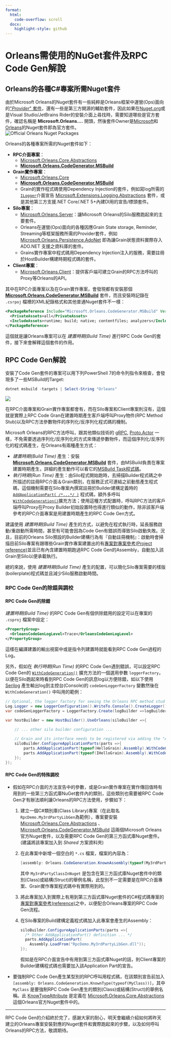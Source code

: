 ```yaml
---
format:
  html:
    code-overflow: scroll
  docx:
    highlight-style: github
---
```


# Orleans需使用的NuGet套件及RPC Code Gen解說

## Orleans的各種C#專案所需Nuget套件

由於Microsoft Orleans的Nuget套件有一些純粹是Orleans框架中運營(Ops)面向的["*Provider*" 套件](https://learn.microsoft.com/en-us/dotnet/orleans/resources/nuget-packages#clustering-providers)，還有一些是第三方開源的輔助套件，因此如果在[Nuget.org](https://www.nuget.org)或是Visual Studio/JetBrains Rider的安裝介面上尋找時，需要知道哪些是官方套件，確認名稱是 **Microsoft.Orleans....** 開頭，然後套件Owner是[Microsoft](https://www.nuget.org/profiles/Microsoft)和[Orleans](https://www.nuget.org/profiles/Orleans)的Nuget套件即為官方套件。  
![Official Orleans Nuget Packages](./official_orleans_nuget_packages.png)

Orleans的各種專案所需的Nuget套件如下：
* **RPC介面專案**：
    * [Microsoft.Orleans.Core.Abstractions](https://www.nuget.org/packages/Microsoft.Orleans.Core.Abstractions)
    * [**Microsoft.Orleans.CodeGenerator.MSBuild**](https://www.nuget.org/packages/Microsoft.Orleans.CodeGenerator.MSBuild)
* **Grain實作專案**：
    * [Microsoft.Orleans.Core](https://www.nuget.org/packages/Microsoft.Orleans.Core)
    * [**Microsoft.Orleans.CodeGenerator.MSBuild**](https://www.nuget.org/packages/Microsoft.Orleans.CodeGenerator.MSBuild)
    * Grain的實作程式碼使用Dependency Injection的套件，例如寫log所需的[`ILogger`](https://learn.microsoft.com/en-us/dotnet/api/microsoft.extensions.logging.ilogger?view=dotnet-plat-ext-6.0)介面宣告 [Microsoft.Extensions.Logging.Abstractions](https://wwww.nuget.org/packages/Microsoft.Extensions.Logging.Abstractions) 套件，或是其他第三方支援.NET Core/.NET 5+內建DI用的宣告/標頭套件。
* **Silo專案**：
    * [Microsoft.Orleans.Server](https://www.nuget.org/packages/Microsoft.Orleans.Server)：讓Microsoft Orleans的Silo服務跑起來的主要套件。
    * Orleans在運營(Ops)面向的各種因應Grain State storage, Reminder, Streaming等框架服務所需的Provider套件，例如 [Microsoft.Orleans.Persistence.AdoNet](https://www.nuget.org/packages/Microsoft.Orleans.Persistence.AdoNet) 即為讓Grain狀態資料實際存入 ADO.NET 支援之資料庫的套件。
    * Grains實作專案中程式碼用Dependency Injection注入的服務，需要註冊於HostBuilder構建時期程式碼的套件。
* **Client專案**：
    * [Microsoft.Orleans.Client](https://www.nuget.org/packages/Microsoft.Orleans.Client)：提供客戶端可建立Grain的RPC方法呼叫的Proxy等Orleans的API。

其中在RPC介面專案以及在Grain實作專案，會發現都有安裝那個 [**Microsoft.Orleans.CodeGenerator.MSBuild**](https://www.nuget.org/packages/Microsoft.Orleans.CodeGenerator.MSBuild) 套件，而且安裝時記錄在 `.csrpoj` 檔裡的XML紀錄格式和其他普通Nuget套件不一樣：
```xml
<PackageReference Include="Microsoft.Orleans.CodeGenerator.MSBuild" Version="3.6.5">
  <PrivateAssets>all</PrivateAssets>
  <IncludeAssets>runtime; build; native; contentfiles; analyzers</IncludeAssets>
</PackageReference>
```
這個就是讓Orleans專案可以在 *建置時期(Build Time)* 進行RPC Code Gen的套件，接下來會解釋這個套件的作用。

## RPC Code Gen解說

安裝了Code Gen套件的專案可以用下列PowerShell 7的命令列指令來檢查，會發現多了一些MSBuild的Target:
```powershell
dotnet msbuild -targets | Select-String "Orleans"
```
![](./orleans_code_gen_targets.png)

在RPC介面專案和Grain實作專案都會有，而在Silo專案和Client專案則沒有，這個就是實際上RPC Code Gran在建置時期產生客戶端呼叫Proxy物件(RPC Method Stub)以及RPC方法參數物件的序列化/反序列化程式碼的機制。

Microsoft Orleans的RPC方法呼叫，跟其他類似技術的 [gRPC](https://grpc.io/), [Proto.Actor](https://proto.actor/docs/what-is-protoactor/) 一樣，不免需要透過序列化/反序列化的方式來傳遞參數物件，而這個序列化/反序列化的程式碼產生，在Orleans有兩種產生方式：

* *建置時期(Build Time)* 產生：安裝 [**Microsoft.Orleans.CodeGenerator.MSBuild**](https://www.nuget.org/packages/Microsoft.Orleans.CodeGenerator.MSBuild) 套件，由MSBuild負責在專案建置時期產生，詳細的產生動作可以看它的[MSBuild Task程式碼](https://github.com/dotnet/orleans/blob/3.x/src/Orleans.CodeGenerator.MSBuild/build/Microsoft.Orleans.CodeGenerator.MSBuild.targets)。
* *執行時期(Run Time)* 產生：由Silo程式開始跑時，去掃描Builder程式碼之中所描述的註冊RPC介面＆Grain類別，在服務正式可連結之前動態產生程式碼，這個機制需要在Silo專案內撰寫註冊於Builder建構定義時的 [`AddApplicationPart( /*...*/ )`](https://learn.microsoft.com/en-us/dotnet/api/orleans.applicationpartmanagerextensions.addapplicationpart) 程式碼，額外多呼叫 [`WithCodeGeneration()`](https://learn.microsoft.com/en-us/dotnet/api/orleans.hosting.applicationpartmanagercodegenextensions.withcodegeneration)擴充方法；使用這種方式配置時，呼叫RPC方法的客戶端呼叫Proxy在Proxy Builder初始設置時也得進行類似的動作，除非該客戶端參考的RPC介面專案是用建置時期產生的RPC Code Gen方式。

建議使用 *建置時期(Build Time)* 產生的方式，以避免在程式執行時，延長服務啟動/重啟動所需時間，甚至有可能會因為Code Gen有錯誤而導致Silo啟動失敗。況且，目前的Orleans Silo預設的Builder建構行為有『自動註冊機制』：啟動時會掃描目前Silo專案有跟哪些Grain實作專案建置出的有[專案對專案參考(Project reference)](https://learn.microsoft.com/en-us/visualstudio/ide/managing-references-in-a-project#project-to-project-references)並且已有內含建置時期跑過RPC Code Gen的Assembly，自動加入該Grain至Silo以便承載執行。

總的來說，使用 *建置時期(Build Time)* 產生的配置，可以簡化Silo專案需要的樣版(boilerplate)程式碼並且減少Silo服務啟動時間。

### RPC Code Gen的除錯與調校

#### RPC Code Gen的除錯
*建置時期(Build Time)* 的RPC Code Gen有個供除錯用的設定可以在專案的 `.csproj` 檔案中設定：

```xml
<PropertyGroup>
  <OrleansCodeGenLogLevel>Trace</OrleansCodeGenLogLevel>
</PropertyGroup>
```
這樣在編譯建置的輸出視窗中或是指令列建置時就能看到RPC Code Gen過程的Log。

另外，假如在 *執行時期(Run Time)* 的RPC Code Gen遇到錯誤，可以設定RPC Code Gen的 [`WithCodeGeneration()`](https://learn.microsoft.com/en-us/dotnet/api/orleans.hosting.applicationpartmanagercodegenextensions.withcodegeneration) 擴充方法的一個選用參數 `loggerFactory`，以便在Silo跑起來時看到RPC Code Gen的訊息log以方便除錯，如以下使用 [Serilog](https://serilog.net/) 產生輸出log到主控台(Console)的 `codeGenLoggerFactory` 變數然後在 `WithCodeGeneration()` 中叫用的範例：

```csharp
// Optional, the logger factory for seeing the Orleans RPC method stud code gen log.
Log.Logger = new LoggerConfiguration().WriteTo.Console().CreateLogger();
var codeGenLoggerFactory = LoggerFactory.Create(logBuilder =>logBuilder.AddSerilog());

var hostBuilder = new HostBuilder().UseOrleans(siloBuilder =>{

    // ... other silo builder configuration ...
   
    // Grain and its interface needs to be registered via adding the "ApplicationPart", and also assign the RPC method code generation strategy during host startup.
    siloBuilder.ConfigureApplicationParts(parts =>{
        parts.AddApplicationPart(typeof(HelloGrain).Assembly).WithCodeGeneration(loggerFactory: codeGenLoggerFactory);
        parts.AddApplicationPart(typeof(IHelloGrain).Assembly).WithCodeGeneration(loggerFactory: codeGenLoggerFactory);
    });
});
```

#### RPC Code Gen的特殊調校

* 假如在RPC介面的方法宣告中的參數，或是Grain實作專案在實作傳回值時有用到的一些第三方函式庫NuGet套件內的類別，這些類別也需要被RPC Code Gen才有辦法順利讓Orleans的RPC方法使用，步驟如下：
   1. 建立一個C#類別庫(Class Library)專案（在此取名`RpcDemo.My3rdPartyLibGen`為範例），專案要安裝 [Microsoft.Orleans.Core.Abstractions](https://www.nuget.org/packages/Microsoft.Orleans.Core.Abstractions) 、 [Microsoft.Orleans.CodeGenerator.MSBuild](https://www.nuget.org/packages/Microsoft.Orleans.CodeGenerator.MSBuild) 這兩個Microsoft Orleans官方Nuget套件，以及需要RPC Code Gen的第三方函式庫Nuget套件。  
   (建議將該專案加入到 *Shared* 方案資料夾)
   2. 在此專案中新增一個空白的 `*.cs` 檔案，檔案的內容為：
        
       ```csharp
       [assembly: Orleans.CodeGeneration.KnownAssembly(typeof(My3rdPartyClassInNuget))]
       ```
       
      其中 `My3rdPartyClassInNuget` 是包含在第三方函式庫Nuget套件中的類別(Class)或結構(Struct)的舉例名稱，此型別不一定需要是在RPC介面專案、Grain實作專案程式碼中有實際用到的。
   3. 將此專案加入到實際上有用到第三方函式庫Nuget套件的C#程式碼專案的[專案對專案參考(reference)](https://learn.microsoft.com/en-us/visualstudio/ide/managing-references-in-a-project#project-to-project-references)之中，以便配合Orleans專案的RPC Code Gen流程。
   4. 在Silo專案的Build建構定義程式碼加入此專案會產生的Assembly：
      
      ```csharp
      siloBuilder.ConfigureApplicationParts(parts =>{
        /* Other AddApplicationPart() definition ... */
        parts.AddApplicationPart(
          Assembly.LoadFrom("RpcDemo.My3rdPartyLibGen.dll"));
      });
      ```
      
      假如是在RPC介面宣告中有用到第三方函式庫Nuget的話，則Client專案的Builder建構程式碼也需要加入該Application Part的宣告。
* 要強制RPC Code Gen產生某型別的RPC呼叫用程式碼，在該類別宣告前加入`[assembly: Orleans.CodeGeneration.KnownType(typeof(MyClass))]`，其中 `MyClass` 是要強制RPC Code Gen產生的類別(Class)或結構(Struct)的舉例名稱。此 [KnowTypeAttribute](https://learn.microsoft.com/en-us/dotnet/api/orleans.codegeneration.knowntypeattribute) 是定義在 [Microsoft.Orleans.Core.Abstractions](https://www.nuget.org/packages/Microsoft.Orleans.Core.Abstractions) 這個Orleans官方Nuget套件中的。

---  

RPC Code Gen的介紹終於完了，感謝大家的耐心，明天會繼續介紹如何將昨天建立的Orleans專案安裝對應的Nuget套件和實際跑起來的步驟，以及如何呼叫Orleans的RPC方法，敬請期待。
